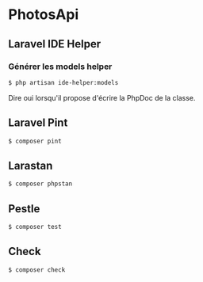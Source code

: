 # PhotosApi

## Laravel IDE Helper

### Générer les models helper

```bash
$ php artisan ide-helper:models
```
Dire oui lorsqu'il propose d'écrire la PhpDoc de la classe.

## Laravel Pint

```bash
$ composer pint
```

## Larastan

```bash
$ composer phpstan
```

## Pestle

```bash
$ composer test
```

## Check

```bash
$ composer check
```
